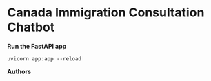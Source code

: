 # Canada Immigration Consultation Chatbot

<b>Run the FastAPI app</b>

```
uvicorn app:app --reload
```

<b>Authors</b>
